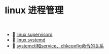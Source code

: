 # linux 进程管理

‍

* 📄 [linux supervisord](siyuan://blocks/20230731184946-hlebj0x)
* 📄 [linux systemd](siyuan://blocks/20230610173754-nolls1s)
* 📄 [systemctl和service、chkconfig命令的关系](siyuan://blocks/20230921210702-rouru0w)

‍

‍
